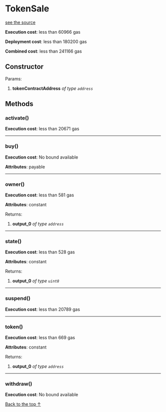 # TokenSale
[see the source](https://github.com/FriendlyUser/solidity-smart-contracts/tree/master/contracts/tokens/TokenSale.sol)


**Execution cost**: less than 60966 gas

**Deployment cost**: less than 180200 gas

**Combined cost**: less than 241166 gas

## Constructor



Params:

1. **tokenContractAddress** *of type `address`*



## Methods
### activate()


**Execution cost**: less than 20671 gas




--- 
### buy()


**Execution cost**: No bound available

**Attributes**: payable




--- 
### owner()


**Execution cost**: less than 581 gas

**Attributes**: constant



Returns:


1. **output_0** *of type `address`*

--- 
### state()


**Execution cost**: less than 528 gas

**Attributes**: constant



Returns:


1. **output_0** *of type `uint8`*

--- 
### suspend()


**Execution cost**: less than 20789 gas




--- 
### token()


**Execution cost**: less than 669 gas

**Attributes**: constant



Returns:


1. **output_0** *of type `address`*

--- 
### withdraw()


**Execution cost**: No bound available




[Back to the top ↑](#tokensale)
